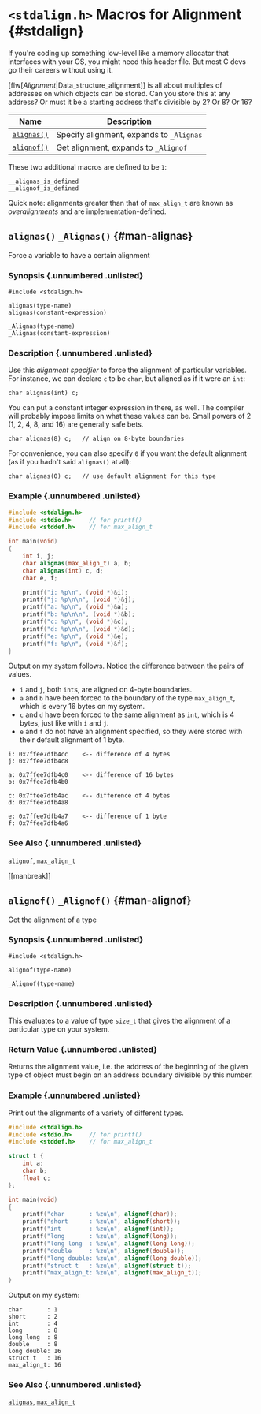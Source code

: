 <!-- Beej's guide to C

# vim: ts=4:sw=4:nosi:et:tw=72
-->

# `<stdalign.h>` Macros for Alignment {#stdalign}

If you're coding up something low-level like a memory allocator that
interfaces with your OS, you might need this header file. But most C
devs go their careers without using it.

[flw[_Alignment_|Data_structure_alignment]] is all about multiples of
addresses on which objects can be stored. Can you store this at any
address? Or must it be a starting address that's divisible by 2? Or 8?
Or 16?

|Name|Description
|-|-|
|[`alignas()`](#man-alignas)|Specify alignment, expands to `_Alignas`|
|[`alignof()`](#man-alignof)|Get alignment, expands to `_Alignof`|

These two additional macros are defined to be `1`:

``` {.c}
__alignas_is_defined
__alignof_is_defined
```

Quick note: alignments greater than that of `max_align_t` are known as
_overalignments_ and are implementation-defined.


## `alignas()` `_Alignas()` {#man-alignas}

Force a variable to have a certain alignment

### Synopsis {.unnumbered .unlisted}

``` {.c}
#include <stdalign.h>

alignas(type-name)
alignas(constant-expression)
```

``` {.c}
_Alignas(type-name)
_Alignas(constant-expression)
```

### Description {.unnumbered .unlisted}

Use this _alignment specifier_ to force the alignment of particular
variables. For instance, we can declare `c` to be `char`, but aligned as
if it were an `int`:

``` {.c}
char alignas(int) c;
```

You can put a constant integer expression in there, as well. The
compiler will probably impose limits on what these values can be. Small
powers of 2 (1, 2, 4, 8, and 16) are generally safe bets.

``` {.c}
char alignas(8) c;   // align on 8-byte boundaries
```

For convenience, you can also specify `0` if you want the default
alignment (as if you hadn't said `alignas()` at all):

``` {.c}
char alignas(0) c;   // use default alignment for this type
```

<!--
### Return Value {.unnumbered .unlisted}
-->

### Example {.unnumbered .unlisted}

``` {.c .numberLines}
#include <stdalign.h>
#include <stdio.h>     // for printf()
#include <stddef.h>    // for max_align_t

int main(void)
{
    int i, j;
    char alignas(max_align_t) a, b;
    char alignas(int) c, d;
    char e, f;

    printf("i: %p\n", (void *)&i);
    printf("j: %p\n\n", (void *)&j);
    printf("a: %p\n", (void *)&a);
    printf("b: %p\n\n", (void *)&b);
    printf("c: %p\n", (void *)&c);
    printf("d: %p\n\n", (void *)&d);
    printf("e: %p\n", (void *)&e);
    printf("f: %p\n", (void *)&f);
}
```

Output on my system follows. Notice the difference between the pairs of
values.

* `i` and `j`, both `int`s, are aligned on 4-byte boundaries.
* `a` and `b` have been forced to the boundary of the type
  `max_align_t`, which is every 16 bytes on my system.
* `c` and `d` have been forced to the same alignment as `int`, which is
  4 bytes, just like with `i` and `j`.
* `e` and `f` do not have an alignment specified, so they were stored
  with their default alignment of 1 byte.

``` {.default}
i: 0x7ffee7dfb4cc    <-- difference of 4 bytes
j: 0x7ffee7dfb4c8

a: 0x7ffee7dfb4c0    <-- difference of 16 bytes
b: 0x7ffee7dfb4b0

c: 0x7ffee7dfb4ac    <-- difference of 4 bytes
d: 0x7ffee7dfb4a8

e: 0x7ffee7dfb4a7    <-- difference of 1 byte
f: 0x7ffee7dfb4a6
```

### See Also {.unnumbered .unlisted}

[`alignof`](#man-alignof),
[`max_align_t`](#man-max_align_t)

[[manbreak]]
## `alignof()` `_Alignof()` {#man-alignof}

Get the alignment of a type

### Synopsis {.unnumbered .unlisted}

``` {.c}
#include <stdalign.h>

alignof(type-name)
```

``` {.c}
_Alignof(type-name)
```

### Description {.unnumbered .unlisted}

This evaluates to a value of type `size_t` that gives the alignment of a
particular type on your system.

### Return Value {.unnumbered .unlisted}

Returns the alignment value, i.e. the address of the beginning of the
given type of object must begin on an address boundary divisible by this
number.

### Example {.unnumbered .unlisted}

Print out the alignments of a variety of different types.

``` {.c .numberLines}
#include <stdalign.h>
#include <stdio.h>     // for printf()
#include <stddef.h>    // for max_align_t

struct t {
    int a;
    char b;
    float c;
};

int main(void)
{
    printf("char       : %zu\n", alignof(char));
    printf("short      : %zu\n", alignof(short));
    printf("int        : %zu\n", alignof(int));
    printf("long       : %zu\n", alignof(long));
    printf("long long  : %zu\n", alignof(long long));
    printf("double     : %zu\n", alignof(double));
    printf("long double: %zu\n", alignof(long double));
    printf("struct t   : %zu\n", alignof(struct t));
    printf("max_align_t: %zu\n", alignof(max_align_t));
}
```

Output on my system:

``` {.default}
char       : 1
short      : 2
int        : 4
long       : 8
long long  : 8
double     : 8
long double: 16
struct t   : 16
max_align_t: 16
```

### See Also {.unnumbered .unlisted}

[`alignas`](#man-alignas),
[`max_align_t`](#man-max_align_t)

<!--
[[manbreak]]
## `example()` `example()` `example()` {#man-example}

### Synopsis {.unnumbered .unlisted}

``` {.c}
```

### Description {.unnumbered .unlisted}

### Return Value {.unnumbered .unlisted}

### Example {.unnumbered .unlisted}

``` {.c .numberLines}
```

### See Also {.unnumbered .unlisted}

[`example()`](#man-example),
-->
